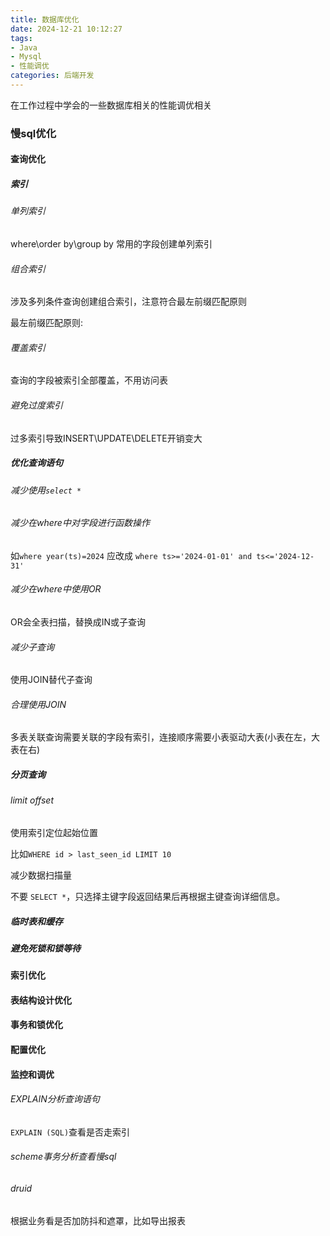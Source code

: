 ```yaml
---
title: 数据库优化
date: 2024-12-21 10:12:27
tags:
- Java
- Mysql
- 性能调优
categories: 后端开发
---
```


在工作过程中学会的一些数据库相关的性能调优相关

<!-- more -->

### 慢sql优化

#### 查询优化

##### 索引

###### 单列索引

where\order by\group by 常用的字段创建单列索引

###### 组合索引

涉及多列条件查询创建组合索引，注意符合最左前缀匹配原则

最左前缀匹配原则:

###### 覆盖索引

查询的字段被索引全部覆盖，不用访问表

###### 避免过度索引

过多索引导致INSERT\UPDATE\DELETE开销变大

##### 优化查询语句

###### 减少使用`select *`

###### 减少在where中对字段进行函数操作 

如`where year(ts)=2024` 应改成 `where ts>='2024-01-01' and ts<='2024-12-31'`

###### 减少在where中使用OR

OR会全表扫描，替换成IN或子查询

###### 减少子查询

使用JOIN替代子查询

###### 合理使用JOIN

多表关联查询需要关联的字段有索引，连接顺序需要小表驱动大表(小表在左，大表在右)

##### 分页查询

###### limit offset

使用索引定位起始位置

比如`WHERE id > last_seen_id LIMIT 10`

减少数据扫描量

不要 `SELECT *`，只选择主键字段返回结果后再根据主键查询详细信息。

##### 临时表和缓存

##### 避免死锁和锁等待

#### 索引优化

#### 表结构设计优化

#### 事务和锁优化

#### 配置优化

#### 监控和调优

###### EXPLAIN分析查询语句

`EXPLAIN (SQL)`查看是否走索引

###### scheme事务分析查看慢sql

###### druid

根据业务看是否加防抖和遮罩，比如导出报表



